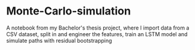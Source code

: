 # Monte-Carlo-simulation
A notebook from my Bachelor's thesis project, where I import data from a CSV dataset, split in and engineer the features, train an LSTM model and simulate paths with residual bootstrapping
